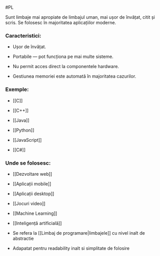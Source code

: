 #PL


Sunt limbaje mai apropiate de limbajul uman, mai ușor de învățat, citit și scris. Se folosesc în majoritatea aplicațiilor moderne.

### Caracteristici:

- Ușor de învățat.
    
- Portabile — pot funcționa pe mai multe sisteme.
    
- Nu permit acces direct la componentele hardware.
    
- Gestiunea memoriei este automată în majoritatea cazurilor.
    

### Exemple:

- [[C]]
    
- [[C++]]
    
- [[Java]]
    
- [[Python]]
    
- [[JavaScript]]
    
- [[C#]]
    

###  Unde se folosesc:

- [[Dezvoltare web]]
    
- [[Aplicații mobile]]
    
- [[Aplicații desktop]]
    
- [[Jocuri video]]
    
- [[Machine Learning]]
    
- [[Inteligență artificială]]

- Se refera la [[Limbaj de programare|limbajele]] cu nivel inalt de abstractie
- Adapatat pentru readability inalt si simplitate de folosire

